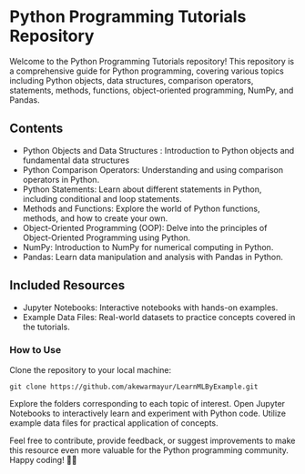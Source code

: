 # Python Programming Tutorials Repository
Welcome to the Python Programming Tutorials repository! This repository is a comprehensive guide for Python programming, covering various topics including Python objects, data structures, comparison operators, statements, methods, functions, object-oriented programming, NumPy, and Pandas.

## Contents
* Python Objects and Data Structures : Introduction to Python objects and fundamental data structures
* Python Comparison Operators: Understanding and using comparison operators in Python.
* Python Statements: Learn about different statements in Python, including conditional and loop statements.
* Methods and Functions: Explore the world of Python functions, methods, and how to create your own.
* Object-Oriented Programming (OOP): Delve into the principles of Object-Oriented Programming using Python.
* NumPy: Introduction to NumPy for numerical computing in Python.
* Pandas: Learn data manipulation and analysis with Pandas in Python.

## Included Resources
* Jupyter Notebooks: Interactive notebooks with hands-on examples.
* Example Data Files: Real-world datasets to practice concepts covered in the tutorials.

### How to Use
Clone the repository to your local machine:
```
git clone https://github.com/akewarmayur/LearnMLByExample.git

```
Explore the folders corresponding to each topic of interest. Open Jupyter Notebooks to interactively learn and experiment with Python code. Utilize example data files for practical application of concepts.

Feel free to contribute, provide feedback, or suggest improvements to make this resource even more valuable for the Python programming community. Happy coding! 🐍✨
